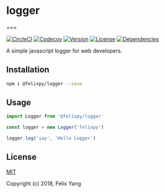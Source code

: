 # logger

===

[![CircleCI](https://img.shields.io/circleci/project/github/felixpy/logger.svg)](https://circleci.com/gh/felixpy/logger)
[![Codecov](https://img.shields.io/codecov/c/github/felixpy/logger.svg)](https://codecov.io/gh/felixpy/logger)
[![Version](https://img.shields.io/npm/v/@felixpy/logger.svg)](https://www.npmjs.com/package/@felixpy/logger)
[![License](https://img.shields.io/npm/l/@felixpy/logger.svg)](https://www.npmjs.com/package/@felixpy/logger)
[![Dependencies](https://img.shields.io/david/felixpy/logger.svg)](https://www.npmjs.com/package/@felixpy/logger)

A simple javascript logger for web developers.

## Installation

```bash
npm i @felixpy/logger --save
```

## Usage

```js
import Logger from '@felixpy/logger'

const logger = new Logger('felixpy')

logger.log('say', 'Hello Logger')
```

## License

[MIT](http://opensource.org/licenses/MIT)

Copyright (c) 2018, Felix Yang